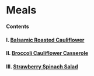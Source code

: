 # Meals

**Contents**

#### I. [Balsamic Roasted Cauliflower](https://github.com/AlphaMC0/Lone-Martian/blob/main/Game%20Items/Food/Meals/Balsamic%20Roasted%20Cauliflower.md)

#### II. [Broccoli Cauliflower Casserole](https://github.com/AlphaMC0/Lone-Martian/blob/main/Game%20Items/Food/Meals/Broccoli%20Cauliflower%20Casserole.md)

#### III. [Strawberry Spinach Salad](https://github.com/AlphaMC0/Lone-Martian/blob/main/Game%20Items/Food/Meals/Strawberry%20Spinach%20Salad.md)
